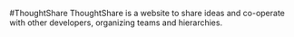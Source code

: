 #ThoughtShare
ThoughtShare is a website to share ideas and co-operate with other developers, organizing teams and hierarchies.